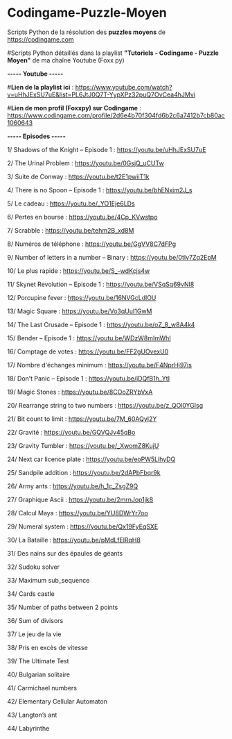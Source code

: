 # Codingame-Puzzle-Moyen
Scripts Python de la résolution des **puzzles moyens** de https://codingame.com

#Scripts Python détaillés dans la playlist **"Tutoriels - Codingame - Puzzle Moyen"** de ma chaîne Youtube (Foxx py)

**----- Youtube -----**

#**Lien de la playlist ici** : https://www.youtube.com/watch?v=uHhJExSU7uE&list=PL6JtJ0Q7T-YypXPz32puQ7OvCea4hJMvi

#**Lien de mon profil (Foxxpy) sur Codingame** : https://www.codingame.com/profile/2d6e4b70f304fd6b2c6a7412b7cb80ac1060643

**----- Episodes -----**

1/ Shadows of the Knight – Episode 1 : https://youtu.be/uHhJExSU7uE

2/ The Urinal Problem : https://youtu.be/0GsjQ_uCUTw

3/ Suite de Conway : https://youtu.be/t2E1pwiiT1k

4/ There is no Spoon – Episode 1 : https://youtu.be/bhENxim2J_s

5/ Le cadeau : https://youtu.be/_YO1Eje6LDs

6/ Pertes en bourse : https://youtu.be/4Cp_KVwstpo

7/ Scrabble : https://youtu.be/tehm2B_xd8M

8/ Numéros de téléphone : https://youtu.be/GgVV8C7dFPg

9/ Number of letters in a number – Binary : https://youtu.be/0tlv7Zq2EpM

10/ Le plus rapide : https://youtu.be/S_-wdKcjs4w

11/	Skynet Revolution – Episode 1 : https://youtu.be/VSqSq69vNl8

12/	Porcupine fever : https://youtu.be/16NVGcLdlOU

13/	Magic Square : https://youtu.be/Vo3qUuI1GwM

14/	The Last Crusade – Episode 1 : https://youtu.be/oZ_8_w8A4k4

15/	Bender – Episode 1 : https://youtu.be/WDzW8mImWhI

16/	Comptage de votes : https://youtu.be/FF2gUOvexU0

17/	Nombre d'échanges minimum : https://youtu.be/F4NprHj97is

18/	Don’t Panic – Episode 1 : https://youtu.be/jDQfB1h_YtI

19/	Magic Stones : https://youtu.be/8COoZRYbVxA

20/	Rearrange string to two numbers : https://youtu.be/z_QOl0YGIsg

21/	Bit count to limit : https://youtu.be/7M_60AQyI2Y

22/	Gravité : https://youtu.be/GQVQJv45qBo

23/	Gravity Tumbler : https://youtu.be/_XwomZ8KujU

24/	Next car licence plate : https://youtu.be/eoPW5LihyDQ

25/	Sandpile addition : https://youtu.be/2dAPbFbqr9k

26/	Army ants : https://youtu.be/h_1c_ZsgZ9Q

27/	Graphique Ascii : https://youtu.be/2mrnJop1jk8

28/	Calcul Maya : https://youtu.be/YU8DWrYr7oo

29/	Numeral system : https://youtu.be/Qx19FyEqSXE

30/	La Bataille : https://youtu.be/pMdLfElRqH8

31/	Des nains sur des épaules de géants

32/	Sudoku solver

33/	Maximum sub_sequence

34/	Cards castle

35/	Number of paths between 2 points

36/	Sum of divisors

37/	Le jeu de la vie

38/	Pris en excès de vitesse

39/	The Ultimate Test

40/	Bulgarian solitaire

41/	Carmichael numbers

42/	Elementary Cellular Automaton

43/	Langton’s ant

44/	Labyrinthe
